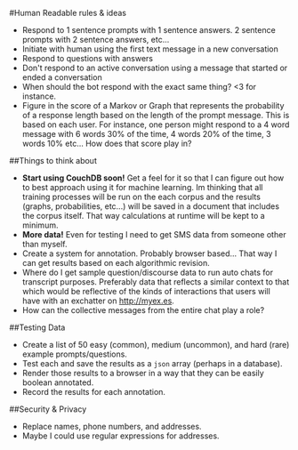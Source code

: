 #Human Readable rules & ideas

- Respond to 1 sentence prompts with 1 sentence answers. 2 sentence prompts with 2 sentence answers, etc...
- Initiate with human using the first text message in a new conversation
- Respond to questions with answers
- Don't respond to an active conversation using a message that started or ended a conversation
- When should the bot respond with the exact same thing? <3 for instance.
- Figure in the score of a Markov or Graph that represents the probability of a response length based on the length of the prompt message. This is based on each user. For instance, one person might respond to a 4 word message with 6 words 30% of the time, 4 words 20% of the time, 3 words 10% etc... How does that score play in?

##Things to think about
- __Start using CouchDB soon!__ Get a feel for it so that I can figure out how to best approach using it for machine learning. Im thinking that all training processes will be run on the each corpus and the results (graphs, probabilities, etc...) will be saved in a document that includes the corpus itself. That way calculations at runtime will be kept to a minimum.
- __More data!__ Even for testing I need to get SMS data from someone other than myself.
- Create a system for annotation. Probably browser based... That way I can get results based on each algorithmic revision.
- Where do I get sample question/discourse data to run auto chats for transcript purposes. Preferably data that reflects a similar context to that which would be reflective of the kinds of interactions that users will have with an exchatter on http://myex.es.
- How can the collective messages from the entire chat play a role?

##Testing Data
- Create a list of 50 easy (common), medium (uncommon), and hard (rare) example prompts/questions.
- Test each and save the results as a `json` array (perhaps in a database).
- Render those results to a browser in a way that they can be easily boolean annotated.
- Record the results for each annotation.


##Security & Privacy

- Replace names, phone numbers, and addresses.
- Maybe I could use regular expressions for addresses.
